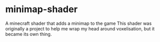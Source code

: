 # minimap-shader
A minecraft shader that adds a minimap to the game
This shader was originally a project to help me wrap my head around voxelisation, but it became its own thing.
